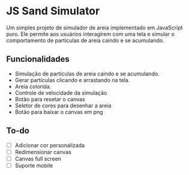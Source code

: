 # JS Sand Simulator

Um simples projeto de simulador de areia implementado em JavaScript puro. Ele permite aos usuários interagirem com uma tela e simular o comportamento de partículas de areia caindo e se acumulando.

## Funcionalidades

- Simulação de partículas de areia caindo e se acumulando.
- Gerar partículas clicando e arrastando na tela.
- Areia colorida.
- Controle de velocidade da simulação
- Botão para resetar o canvas
- Seletor de cores para desenhar a areia
- Botão para baixar o canvas em png

## To-do
- [ ] Adicionar cor personalizada
- [ ] Redimensionar canvas
- [ ] Canvas full screen
- [ ] Suporte mobile